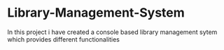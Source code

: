 # Library-Management-System
In this project i have created  a console based library management sytem which provides different functionalities
